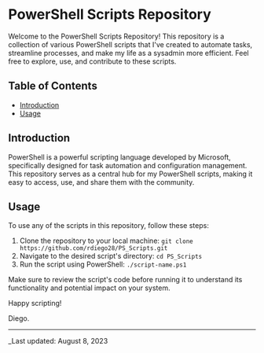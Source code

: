 # PowerShell Scripts Repository

Welcome to the PowerShell Scripts Repository! This repository is a collection of various PowerShell scripts that I've created to automate tasks, streamline processes, and make my life as a sysadmin more efficient. Feel free to explore, use, and contribute to these scripts.

## Table of Contents

- [Introduction](#introduction) <!--- [Scripts](#scripts) -->
- [Usage](#usage)

## Introduction

PowerShell is a powerful scripting language developed by Microsoft, specifically designed for task automation and configuration management. This repository serves as a central hub for my PowerShell scripts, making it easy to access, use, and share them with the community.
<!--  

## Scripts

Here's a list of some of the scripts you'll find in this repository:

1. **Script Name 1**: Brief description of what the script does.
2. **Script Name 2**: Brief description of what the script does.
3. **Script Name 3**: Brief description of what the script does.

Feel free to explore the [Scripts](scripts/) directory for more details on each script.
-->

## Usage

To use any of the scripts in this repository, follow these steps:

1. Clone the repository to your local machine: `git clone https://github.com/rdiego28/PS_Scripts.git`
2. Navigate to the desired script's directory: `cd PS_Scripts`
3. Run the script using PowerShell: `./script-name.ps1`
   
Make sure to review the script's code before running it to understand its functionality and potential impact on your system.

Happy scripting!

Diego.

---
_Last updated: August 8, 2023
